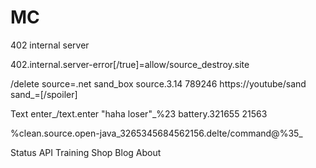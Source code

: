 MC
==


402 internal server

402.internal.server-error[/true]=allow/source_destroy.site

/delete source=.net sand_box source.3.14 789246 https://youtube/sand sand_=[/spoiler]

Text enter_/text.enter "haha loser"_%23 battery.321655 21563

%clean.source.open-java_3265345684562156.delte/command@%35_
 


Status
API
Training
Shop
Blog
About
